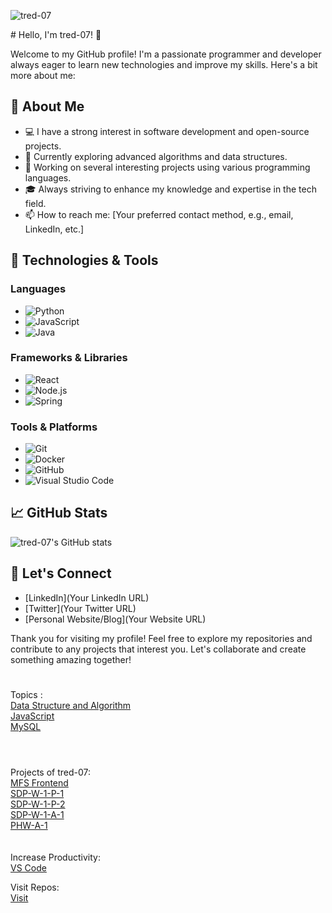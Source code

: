 <p><img align="center" src="https://github-readme-streak-stats.herokuapp.com/?user=tred-07&" alt="tred-07" /></p>
# Hello, I'm tred-07! 👋

Welcome to my GitHub profile! I'm a passionate programmer and developer always eager to learn new technologies and improve my skills. Here's a bit more about me:

## 🌟 About Me

- 💻 I have a strong interest in software development and open-source projects.
- 🌱 Currently exploring advanced algorithms and data structures.
- 🔭 Working on several interesting projects using various programming languages.
- 🎓 Always striving to enhance my knowledge and expertise in the tech field.
- 📫 How to reach me: [Your preferred contact method, e.g., email, LinkedIn, etc.]

## 🚀 Technologies & Tools

### Languages
- ![Python](https://img.shields.io/badge/-Python-3776AB?style=flat&logo=python&logoColor=white)
- ![JavaScript](https://img.shields.io/badge/-JavaScript-F7DF1E?style=flat&logo=javascript&logoColor=black)
- ![Java](https://img.shields.io/badge/-Java-007396?style=flat&logo=java&logoColor=white)

### Frameworks & Libraries
- ![React](https://img.shields.io/badge/-React-61DAFB?style=flat&logo=react&logoColor=black)
- ![Node.js](https://img.shields.io/badge/-Node.js-339933?style=flat&logo=node.js&logoColor=white)
- ![Spring](https://img.shields.io/badge/-Spring-6DB33F?style=flat&logo=spring&logoColor=white)

### Tools & Platforms
- ![Git](https://img.shields.io/badge/-Git-F05032?style=flat&logo=git&logoColor=white)
- ![Docker](https://img.shields.io/badge/-Docker-2496ED?style=flat&logo=docker&logoColor=white)
- ![GitHub](https://img.shields.io/badge/-GitHub-181717?style=flat&logo=github&logoColor=white)
- ![Visual Studio Code](https://img.shields.io/badge/-VS%20Code-007ACC?style=flat&logo=visual-studio-code&logoColor=white)

## 📈 GitHub Stats

![tred-07's GitHub stats](https://github-readme-stats.vercel.app/api?username=tred-07&show_icons=true&theme=radical)

## 🤝 Let's Connect

- [LinkedIn](Your LinkedIn URL)
- [Twitter](Your Twitter URL)
- [Personal Website/Blog](Your Website URL)

Thank you for visiting my profile! Feel free to explore my repositories and contribute to any projects that interest you. Let's collaborate and create something amazing together!

#
Topics :
<br>
<a href="https://github.com/tred-07/DSA" >Data Structure and Algorithm</a><br>
<a href="https://tred-07.github.io/JavaScript/" >JavaScript</a>
<br><a href="https://tred-07.github.io/MySQL/" >MySQL</a>
#
<br>
Projects of tred-07:
<br><a href="https://tred-07.github.io/Project-MFS/" target="_blank" >MFS Frontend</a>
<br><a href="https://tred-07.github.io/SDP-W-1-P-1/" target="_blank">SDP-W-1-P-1</a>
<br><a href="https://tred-07.github.io/SDP-W-1-P-2/" target="_blank">SDP-W-1-P-2</a>
<br><a href="https://tred-07.github.io/SDP-W-1-A-1/" target="_blank">SDP-W-1-A-1</a>
<br><a href="https://tred-07.github.io/PHW-A-5/" target="_blank">PHW-A-1</a>
<!--<a href="" target="_blank" ></a> -->
<br>
<br>
<br>
Increase Productivity:
<br> <a href="https://github.com/tred-07/VS-Code-Extensions-">VS Code</a>

Visit Repos: <br>
<a href="https://github.com/tred-07?tab=repositories">Visit</a>

